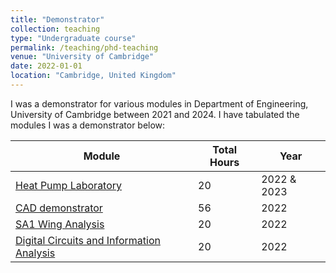 ```yaml
---
title: "Demonstrator"
collection: teaching
type: "Undergraduate course"
permalink: /teaching/phd-teaching
venue: "University of Cambridge"
date: 2022-01-01
location: "Cambridge, United Kingdom"
---
```


I was a demonstrator for various modules in Department of Engineering, University of Cambridge between 2021 and 2024. I have tabulated the modules I was a demonstrator below:

| Module           | Total Hours   | Year                                                  |
| --------         | ------ | ------------------------------------------------------------ |
| [Heat Pump Laboratory](https://teaching.eng.cam.ac.uk/content/part-ib-coursework-labs-overview) | 20 |2022 & 2023|
| [CAD demonstrator](https://teaching.eng.cam.ac.uk/content/engineering-tripos-part-ia-computer-aided-design-2020-21)    | 56   | 2022 |
| [SA1 Wing Analysis](https://teaching.eng.cam.ac.uk/content/engineering-tripos-part-iia-project-sa1-aircraft-wing-analysis-2023-24) | 20 | 2022|
| [Digital Circuits and Information Analysis](https://teaching.eng.cam.ac.uk/content/engineering-tripos-part-ia-1p3-digital-circuits-and-information-processing-2021-22) | 20 | 2022|